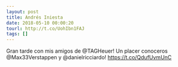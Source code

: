 ```yaml
---
layout: post
title: Andrés Iniesta
date: 2018-05-10 00:00:20
tourl: http://t.co/UohIbn1FAJ
tags: []
---
```

Gran tarde con mis amigos de @TAGHeuer! Un placer conoceros @Max33Verstappen y @danielricciardo! https://t.co/QdufUvmUnC